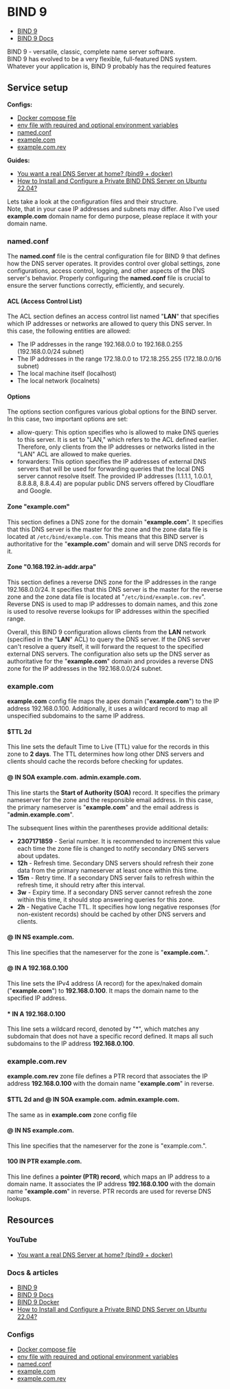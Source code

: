 # BIND 9

- [BIND 9](https://www.isc.org/bind/)
- [BIND 9 Docs](https://downloads.isc.org/isc/bind9/9.18.16/doc/arm/html/)

BIND 9 - versatile, classic, complete name server software.<br>
BIND 9 has evolved to be a very flexible, full-featured DNS system. Whatever your application is, BIND 9 probably has the required features

## Service setup

**Configs:**

- [Docker compose file](./docker-compose.yml)
- [env file with required and optional environment variables](./service.env)
- [named.conf](./data/config/named.conf)
- [example.com](./data/config/example.com)
- [example.com.rev](./data/config/example.com.rev)

**Guides:**

- [You want a real DNS Server at home? (bind9 + docker)](https://youtu.be/syzwLwE3Xq4)
- [How to Install and Configure a Private BIND DNS Server on Ubuntu 22.04?](https://www.cherryservers.com/blog/how-to-install-and-configure-a-private-bind-dns-server-on-ubuntu-22-04)

Lets take a look at the configuration files and their structure.<br>
Note, that in your case IP addresses and subnets may differ. Also I've used **example.com** domain name for demo purpose, please replace it with your domain name.

### named.conf

The **named.conf** file is the central configuration file for BIND 9 that defines how the DNS server operates. It provides control over global settings, zone configurations, access control, logging, and other aspects of the DNS server's behavior. Properly configuring the **named.conf** file is crucial to ensure the server functions correctly, efficiently, and securely.

#### ACL (Access Control List)

The ACL section defines an access control list named "**LAN**" that specifies which IP addresses or networks are allowed to query this DNS server. In this case, the following entities are allowed:

- The IP addresses in the range 192.168.0.0 to 192.168.0.255 (192.168.0.0/24 subnet)
- The IP addresses in the range 172.18.0.0 to 172.18.255.255 (172.18.0.0/16 subnet)
- The local machine itself (localhost)
- The local network (localnets)

#### Options

The options section configures various global options for the BIND server. In this case, two important options are set:

- allow-query: This option specifies who is allowed to make DNS queries to this server. It is set to "LAN," which refers to the ACL defined earlier. Therefore, only clients from the IP addresses or networks listed in the "LAN" ACL are allowed to make queries.
- forwarders: This option specifies the IP addresses of external DNS servers that will be used for forwarding queries that the local DNS server cannot resolve itself. The provided IP addresses (1.1.1.1, 1.0.0.1, 8.8.8.8, 8.8.4.4) are popular public DNS servers offered by Cloudflare and Google.

#### Zone "example.com"

This section defines a DNS zone for the domain "**example.com**". It specifies that this DNS server is the master for the zone and the zone data file is located at `/etc/bind/example.com`. This means that this BIND server is authoritative for the "**example.com**" domain and will serve DNS records for it.

#### Zone "0.168.192.in-addr.arpa"

This section defines a reverse DNS zone for the IP addresses in the range 192.168.0.0/24. It specifies that this DNS server is the master for the reverse zone and the zone data file is located at "`/etc/bind/example.com.rev`". Reverse DNS is used to map IP addresses to domain names, and this zone is used to resolve reverse lookups for IP addresses within the specified range.

Overall, this BIND 9 configuration allows clients from the **LAN** network (specified in the "**LAN**" ACL) to query the DNS server. If the DNS server can't resolve a query itself, it will forward the request to the specified external DNS servers. The configuration also sets up the DNS server as authoritative for the "**example.com**" domain and provides a reverse DNS zone for the IP addresses in the 192.168.0.0/24 subnet.

### example.com

**example.com** config file maps the apex domain ("**example.com**") to the IP address 192.168.0.100. Additionally, it uses a wildcard record to map all unspecified subdomains to the same IP address.

#### $TTL 2d

This line sets the default Time to Live (TTL) value for the records in this zone to **2 days**. The TTL determines how long other DNS servers and clients should cache the records before checking for updates.

#### @ IN SOA example.com. admin.example.com.

This line starts the **Start of Authority (SOA)** record. It specifies the primary nameserver for the zone and the responsible email address. In this case, the primary nameserver is "**example.com**" and the email address is "**admin.example.com**".

The subsequent lines within the parentheses provide additional details:

- **2307171859** - Serial number. It is recommended to increment this value each time the zone file is changed to notify secondary DNS servers about updates.
- **12h** - Refresh time. Secondary DNS servers should refresh their zone data from the primary nameserver at least once within this time.
- **15m** - Retry time. If a secondary DNS server fails to refresh within the refresh time, it should retry after this interval.
- **3w** - Expiry time. If a secondary DNS server cannot refresh the zone within this time, it should stop answering queries for this zone.
- **2h** - Negative Cache TTL. It specifies how long negative responses (for non-existent records) should be cached by other DNS servers and clients.

#### @ IN NS example.com.

This line specifies that the nameserver for the zone is "**example.com.**".

#### @ IN A 192.168.0.100

This line sets the IPv4 address (A record) for the apex/naked domain ("**example.com**") to **192.168.0.100**. It maps the domain name to the specified IP address.

#### \* IN A 192.168.0.100

This line sets a wildcard record, denoted by "\*", which matches any subdomain that does not have a specific record defined. It maps all such subdomains to the IP address **192.168.0.100**.

### example.com.rev

**example.com.rev** zone file defines a PTR record that associates the IP address **192.168.0.100** with the domain name "**example.com**" in reverse.

#### $TTL 2d and @ IN SOA example.com. admin.example.com.

The same as in **example.com** zone config file

#### @ IN NS example.com.

This line specifies that the nameserver for the zone is "example.com.".

#### 100 IN PTR example.com.

This line defines a **pointer (PTR) record**, which maps an IP address to a domain name. It associates the IP address **192.168.0.100** with the domain name "**example.com**" in reverse. PTR records are used for reverse DNS lookups.

## Resources

### YouTube

- [You want a real DNS Server at home? (bind9 + docker)](https://youtu.be/syzwLwE3Xq4)

### Docs & articles

- [BIND 9](https://www.isc.org/bind/)
- [BIND 9 Docs](https://downloads.isc.org/isc/bind9/9.18.16/doc/arm/html/)
- [BIND 9 Docker](https://hub.docker.com/r/ubuntu/bind9)
- [How to Install and Configure a Private BIND DNS Server on Ubuntu 22.04?](https://www.cherryservers.com/blog/how-to-install-and-configure-a-private-bind-dns-server-on-ubuntu-22-04)

### Configs

- [Docker compose file](./docker-compose.yml)
- [env file with required and optional environment variables](./service.env)
- [named.conf](./data/config/named.conf)
- [example.com](./data/config/example.com)
- [example.com.rev](./data/config/example.com.rev)
